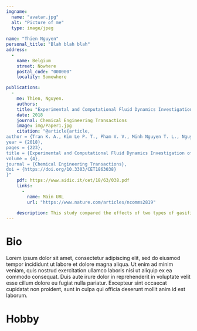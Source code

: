 ```yaml
---
imgname: 
  name: "avatar.jpg"
  alt: "Picture of me"
  type: image/jpeg
  
name: "Thien Nguyen"
personal_title: "Blah blah blah"
address: 
  - 
    name: Belgium
    street: Nowhere
    postal_code: "000000"
    locality: Somewhere

publications:
  - 
    me: Thien, Nguyen. 
    authors:
    title: "Experimental and Computational Fluid Dynamics Investigation of Rice Husk Updraft Gasifier with Various Gasification Agents"
    date: 2018
    journal: Chemical Engineering Transactions
    image: img/Paper1.jpg
    citation: "@article{article,
author = {Tran K. A., Kim Le P. T., Pham V. V., Minh Nguyen T. L., Nguyen T. T., Tran T. N., Le K. A.},
year = {2018},
pages = {223},
title = {Experimental and Computational Fluid Dynamics Investigation of Rice Husk Updraft Gasifier with Various Gasification Agents},
volume = {4},
journal = {Chemical Engineering Transactions},
doi = {https://doi.org/10.3303/CET1863038}
}"
    pdf: https://www.aidic.it/cet/18/63/038.pdf
    links:
      -
        name: Main URL
        url: "https://www.nature.com/articles/ncomms2819"

    description: This study compared the effects of two types of gasification agents, air and an air-steam mixture, on the composition of syngas and cumulative CO. The best steam-to-syngas ratio was then determined. The two-dimensional Computational Fluid Dynamics (CFD) model was developed to determine the best kinetics model. Geometric parameters were derived from a practical pilot gasifier. The validation process for this simulation was carried out by comparing simulation data with experimental data measured by an online gas analyser-TESTO 350XL. The results show the effect of air-steam mixture on the composition of CO and H2 in syngas, the H2/CO ratio, and the benefit of using the stream in gasification on both experimental and simulation results.
---
```

# Bio

Lorem ipsum dolor sit amet, consectetur adipiscing elit, sed do eiusmod tempor incididunt ut labore et dolore magna aliqua. Ut enim ad minim veniam, quis nostrud exercitation ullamco laboris nisi ut aliquip ex ea commodo consequat. Duis aute irure dolor in reprehenderit in voluptate velit esse cillum dolore eu fugiat nulla pariatur. Excepteur sint occaecat cupidatat non proident, sunt in culpa qui officia deserunt mollit anim id est laborum.

# Hobby




